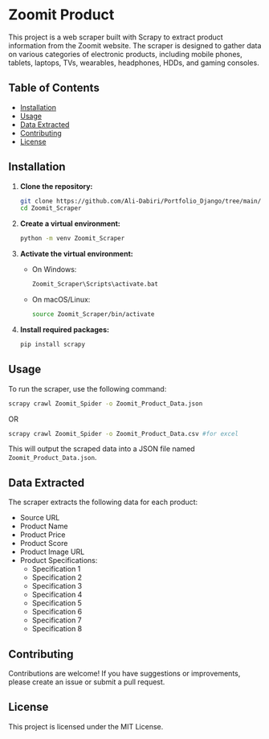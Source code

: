 # Zoomit Product

This project is a web scraper built with Scrapy to extract product information from the Zoomit website. The scraper is designed to gather data on various categories of electronic products, including mobile phones, tablets, laptops, TVs, wearables, headphones, HDDs, and gaming consoles.

## Table of Contents

- [Installation](#installation)
- [Usage](#usage)
- [Data Extracted](#data-extracted)
- [Contributing](#contributing)
- [License](#license)

## Installation

1. **Clone the repository:**
   ```bash
   git clone https://github.com/Ali-Dabiri/Portfolio_Django/tree/main/News_Pipeline/Zoomit_Scraper
   cd Zoomit_Scraper
   ```

2. **Create a virtual environment:**
   ```bash
   python -m venv Zoomit_Scraper
   ```

3. **Activate the virtual environment:**
   - On Windows:
     ```bash
     Zoomit_Scraper\Scripts\activate.bat
     ```
   - On macOS/Linux:
     ```bash
     source Zoomit_Scraper/bin/activate
     ```

4. **Install required packages:**
   ```bash
   pip install scrapy
   ```

## Usage

To run the scraper, use the following command:
```bash
scrapy crawl Zoomit_Spider -o Zoomit_Product_Data.json
```
OR
```bash
scrapy crawl Zoomit_Spider -o Zoomit_Product_Data.csv #for excel
```

This will output the scraped data into a JSON file named `Zoomit_Product_Data.json`.

## Data Extracted

The scraper extracts the following data for each product:

- Source URL
- Product Name
- Product Price
- Product Score
- Product Image URL
- Product Specifications:
  - Specification 1
  - Specification 2
  - Specification 3
  - Specification 4
  - Specification 5
  - Specification 6
  - Specification 7
  - Specification 8

## Contributing

Contributions are welcome! If you have suggestions or improvements, please create an issue or submit a pull request.

## License

This project is licensed under the MIT License.
